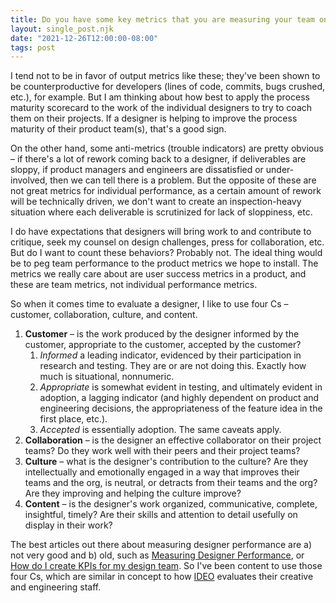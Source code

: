 ```yaml
---
title: Do you have some key metrics that you are measuring your team on (number of items added to the pattern library, number of customer interviews, etc)?
layout: single_post.njk
date: "2021-12-26T12:00:00-08:00"
tags: post
---
```

I tend not to be in favor of output metrics like these; they've been shown to be counterproductive for developers (lines of code, commits, bugs crushed, etc.), for example. But I am thinking about how best to apply the process maturity scorecard to the work of the individual designers to try to coach them on their projects. If a designer is helping to improve the process maturity of their product team(s), that's a good sign.

On the other hand, some anti-metrics (trouble indicators) are pretty obvious – if there's a lot of rework coming back to a designer, if deliverables are sloppy, if product managers and engineers are dissatisfied or under-involved, then we can tell there is a problem. But the opposite of these are not great metrics for individual performance, as a certain amount of rework will be technically driven, we don't want to create an inspection-heavy situation where each deliverable is scrutinized for lack of sloppiness, etc.

I do have expectations that designers will bring work to and contribute to critique, seek my counsel on design challenges, press for collaboration, etc. But do I want to count these behaviors? Probably not.
The ideal thing would be to peg team performance to the product metrics we hope to install. The metrics we really care about are user success metrics in a product, and these are team metrics, not individual performance metrics.

So when it comes time to evaluate a designer, I like to use four Cs – customer, collaboration, culture, and content.

1. **Customer** – is the work produced by the designer informed by the customer, appropriate to the customer, accepted by the customer?
    1. _Informed_ a leading indicator, evidenced by their participation in research and testing. They are or are not doing this. Exactly how much is situational, nonnumeric.
    2. _Appropriate_ is somewhat evident in testing, and ultimately evident in adoption, a lagging indicator (and highly dependent on product and engineering decisions, the appropriateness of the feature idea in the first place, etc.).
    3. _Accepted_ is essentially adoption. The same caveats apply.
2. **Collaboration** – is the designer an effective collaborator on their project teams? Do they work well with their peers and their project teams?
3. **Culture** – what is the designer's contribution to the culture? Are they intellectually and emotionally engaged in a way that improves their teams and the org, is neutral, or detracts from their teams and the org? Are they improving and helping the culture improve?
4. **Content** – is the designer's work organized, communicative, complete, insightful, timely? Are their skills and attention to detail usefully on display in their work?

The best articles out there about measuring designer performance are a) not very good and b) old, such as [Measuring Designer Performance](https://uxcellence.com/2016/measuring-designer-performance), or [How do I create KPIs for my design team](https://www.quora.com/How-do-I-create-KPIs-for-my-design-team). So I've been content to use those four Cs, which are similar in concept to how [IDEO](https://ideo.com) evaluates their creative and engineering staff.
